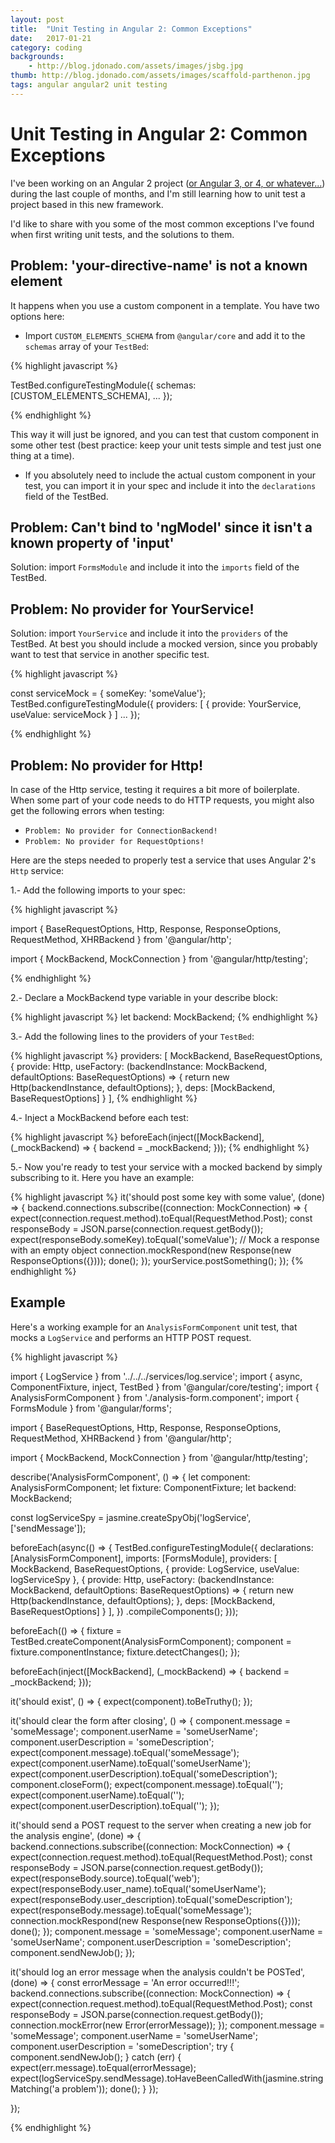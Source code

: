 ```yaml
---
layout: post
title:  "Unit Testing in Angular 2: Common Exceptions"
date:   2017-01-21
category: coding
backgrounds:
    - http://blog.jdonado.com/assets/images/jsbg.jpg
thumb: http://blog.jdonado.com/assets/images/scaffold-parthenon.jpg
tags: angular angular2 unit testing
---
```


# Unit Testing in Angular 2: Common Exceptions

I've been working on an Angular 2 project ([or Angular 3, or 4, or whatever...](http://angularjs.blogspot.de/2016/12/ok-let-me-explain-its-going-to-be.html?utm_content=bufferec238&utm_medium=social&utm_source=facebook.com&utm_campaign=buffer)) during the last couple of months, and I'm still learning how to unit test a project based in this new framework.

I'd like to share with you some of the most common exceptions I've found when first writing unit tests, and the solutions to them.

## Problem: 'your-directive-name' is not a known element

It happens when you use a custom component in a template. You have two options here:

- Import `CUSTOM_ELEMENTS_SCHEMA` from `@angular/core` and add it to the `schemas` array of your `TestBed`:

{% highlight javascript %}

TestBed.configureTestingModule({
  schemas: [CUSTOM_ELEMENTS_SCHEMA],
  ...
});

{% endhighlight %}

This way it will just be ignored, and you can test that custom component in some other test (best practice: keep your unit tests simple and test just one thing at a time).

- If you absolutely need to include the actual custom component in your test, you can import it in your spec and include it into the `declarations` field of the TestBed.

## Problem: Can't bind to 'ngModel' since it isn't a known property of 'input'

Solution: import `FormsModule` and include it into the `imports` field of the TestBed.

## Problem: No provider for YourService!

Solution: import `YourService` and include it into the `providers` of the TestBed. At best you should include a mocked version, since you probably want to test that service in another specific test.

{% highlight javascript %}

const serviceMock = { someKey: 'someValue'};
TestBed.configureTestingModule({
  providers: [
    {
      provide: YourService,
      useValue: serviceMock
    }
  ]
  ...
});

{% endhighlight %}

## Problem: No provider for Http!

In case of the Http service, testing it requires a bit more of boilerplate. When some part of your code needs to do HTTP requests, you might also get the following errors when testing:

- `Problem: No provider for ConnectionBackend!`
- `Problem: No provider for RequestOptions!`

Here are the steps needed to properly test a service that uses Angular 2's `Http` service:

1.- Add the following imports to your spec:

{% highlight javascript %}

import {
  BaseRequestOptions,
  Http,
  Response,
  ResponseOptions,
  RequestMethod,
  XHRBackend
} from '@angular/http';

import {
  MockBackend,
  MockConnection
} from '@angular/http/testing';

{% endhighlight %}

2.- Declare a MockBackend type variable in your describe block:

{% highlight javascript %}
  let backend: MockBackend;
{% endhighlight %}

3.- Add the following lines to the providers of your `TestBed`:

{% highlight javascript %}
providers: [
  MockBackend,
  BaseRequestOptions,
  {
    provide: Http,
    useFactory: (backendInstance: MockBackend, defaultOptions: BaseRequestOptions) => {
      return new Http(backendInstance, defaultOptions);
    },
    deps: [MockBackend, BaseRequestOptions]
  }
],
{% endhighlight %}

4.- Inject a MockBackend before each test:

{% highlight javascript %}
beforeEach(inject([MockBackend],
  (_mockBackend) => {
    backend = _mockBackend;
  }));
{% endhighlight %}

5.- Now you're ready to test your service with a mocked backend by simply subscribing to it. Here you have an example:

{% highlight javascript %}
it('should post some key with some value', (done) => {
  backend.connections.subscribe((connection: MockConnection) => {
    expect(connection.request.method).toEqual(RequestMethod.Post);
    const responseBody = JSON.parse(connection.request.getBody());
    expect(responseBody.someKey).toEqual('someValue');
    // Mock a response with an empty object
    connection.mockRespond(new Response(new ResponseOptions({})));
    done();
  });
  yourService.postSomething();
});
{% endhighlight %}

## Example

Here's a working example for an `AnalysisFormComponent` unit test, that mocks a `LogService` and performs an HTTP POST request.

{% highlight javascript %}

import { LogService } from '../../../services/log.service';
import { async, ComponentFixture, inject, TestBed } from '@angular/core/testing';
import { AnalysisFormComponent } from './analysis-form.component';
import { FormsModule } from '@angular/forms';

import {
  BaseRequestOptions,
  Http,
  Response,
  ResponseOptions,
  RequestMethod,
  XHRBackend
} from '@angular/http';

import {
  MockBackend,
  MockConnection
} from '@angular/http/testing';

describe('AnalysisFormComponent', () => {
  let component: AnalysisFormComponent;
  let fixture: ComponentFixture<AnalysisFormComponent>;
  let backend: MockBackend;

  const logServiceSpy = jasmine.createSpyObj('logService', ['sendMessage']);

  beforeEach(async(() => {
    TestBed.configureTestingModule({
      declarations: [AnalysisFormComponent],
      imports: [FormsModule],
      providers: [
        MockBackend,
        BaseRequestOptions,
        {
          provide: LogService,
          useValue: logServiceSpy
        },
        {
          provide: Http,
          useFactory: (backendInstance: MockBackend, defaultOptions: BaseRequestOptions) => {
            return new Http(backendInstance, defaultOptions);
          },
          deps: [MockBackend, BaseRequestOptions]
        }
      ],
    })
      .compileComponents();
  }));

  beforeEach(() => {
    fixture = TestBed.createComponent(AnalysisFormComponent);
    component = fixture.componentInstance;
    fixture.detectChanges();
  });

  beforeEach(inject([MockBackend],
    (_mockBackend) => {
      backend = _mockBackend;
    }));

  it('should exist', () => {
    expect(component).toBeTruthy();
  });

  it('should clear the form after closing', () => {
    component.message = 'someMessage';
    component.userName = 'someUserName';
    component.userDescription = 'someDescription';
    expect(component.message).toEqual('someMessage');
    expect(component.userName).toEqual('someUserName');
    expect(component.userDescription).toEqual('someDescription');
    component.closeForm();
    expect(component.message).toEqual('');
    expect(component.userName).toEqual('');
    expect(component.userDescription).toEqual('');
  });

  it('should send a POST request to the server when creating a new job for the analysis engine', (done) => {
    backend.connections.subscribe((connection: MockConnection) => {
      expect(connection.request.method).toEqual(RequestMethod.Post);
      const responseBody = JSON.parse(connection.request.getBody());
      expect(responseBody.source).toEqual('web');
      expect(responseBody.user_name).toEqual('someUserName');
      expect(responseBody.user_description).toEqual('someDescription');
      expect(responseBody.message).toEqual('someMessage');
      connection.mockRespond(new Response(new ResponseOptions({})));
      done();
    });
    component.message = 'someMessage';
    component.userName = 'someUserName';
    component.userDescription = 'someDescription'; component.sendNewJob();
  });

  it('should log an error message when the analysis couldn\'t be POSTed', (done) => {
    const errorMessage = 'An error occurred!!!';
    backend.connections.subscribe((connection: MockConnection) => {
      expect(connection.request.method).toEqual(RequestMethod.Post);
      const responseBody = JSON.parse(connection.request.getBody());
      connection.mockError(new Error(errorMessage));
    });
    component.message = 'someMessage';
    component.userName = 'someUserName';
    component.userDescription = 'someDescription';
    try {
      component.sendNewJob();
    } catch (err) {
      expect(err.message).toEqual(errorMessage);
      expect(logServiceSpy.sendMessage).toHaveBeenCalledWith(jasmine.stringMatching('a problem'));
      done();
    }
  });

});

{% endhighlight %}
